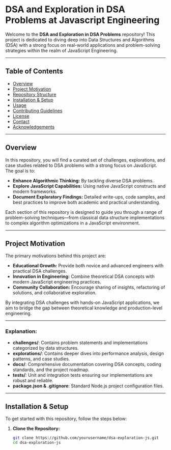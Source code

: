 # DSA and Exploration in DSA Problems at Javascript Engineering

Welcome to the **DSA and Exploration in DSA Problems** repository! This project is dedicated to diving deep into Data Structures and Algorithms (DSA) with a strong focus on real-world applications and problem-solving strategies within the realm of JavaScript Engineering.

---

## Table of Contents

- [Overview](#overview)
- [Project Motivation](#project-motivation)
- [Repository Structure](#repository-structure)
- [Installation & Setup](#installation--setup)
- [Usage](#usage)
- [Contributing Guidelines](#contributing-guidelines)
- [License](#license)
- [Contact](#contact)
- [Acknowledgements](#acknowledgements)

---

## Overview

In this repository, you will find a curated set of challenges, explorations, and case studies related to DSA problems with a strong focus on JavaScript. The goal is to:
- **Enhance Algorithmic Thinking:** By tackling diverse DSA problems.
- **Explore JavaScript Capabilities:** Using native JavaScript constructs and modern frameworks.
- **Document Exploratory Findings:** Detailed write-ups, code samples, and best practices to improve both academic and practical understanding.

Each section of this repository is designed to guide you through a range of problem-solving techniques—from classical data structure implementations to complex algorithm optimizations in a JavaScript environment.

---

## Project Motivation

The primary motivations behind this project are:

- **Educational Growth:** Provide both novice and advanced engineers with practical DSA challenges.
- **Innovation in Engineering:** Combine theoretical DSA concepts with modern JavaScript engineering practices.
- **Community Collaboration:** Encourage sharing of insights, refactoring of solutions, and collaborative exploration.

By integrating DSA challenges with hands-on JavaScript applications, we aim to bridge the gap between theoretical knowledge and production-level engineering.

---



### Explanation:
- **challenges/**: Contains problem statements and implementations categorized by data structures.
- **explorations/**: Contains deeper dives into performance analysis, design patterns, and case studies.
- **docs/**: Comprehensive documentation covering DSA concepts, coding standards, and the project roadmap.
- **tests/**: Unit and integration tests ensuring our implementations are robust and reliable.
- **package.json & .gitignore**: Standard Node.js project configuration files.

---

## Installation & Setup

To get started with this repository, follow the steps below:

1. **Clone the Repository:**
   ```bash
   git clone https://github.com/yourusername/dsa-exploration-js.git
   cd dsa-exploration-js

